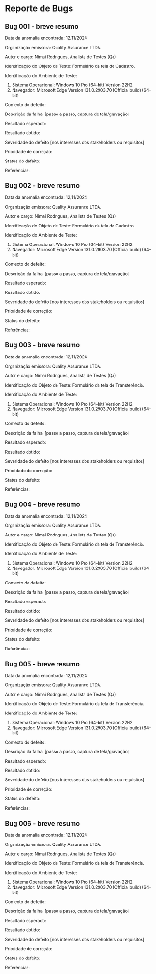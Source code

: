 # Reporte de Bugs


## Bug 001 - breve resumo

Data da anomalia encontrada: ‎12/11/‎2024

Organização emissora: Quality Assurance LTDA.

Autor e cargo: Nimai Rodrigues, Analista de Testes (Qa)

Identificação do Objeto de Teste: Formulário da tela de Cadastro.

Identificação do Ambiente de Teste:
  1.  Sistema Operacional: Windows 10 Pro (64-bit) Version 22H2
  2.  Navegador: Microsoft Edge Version 131.0.2903.70 (Official build) (64-bit)

Contexto do defeito:

Descrição da falha: [passo a passo, captura de tela/gravação]

Resultado esperado:

Resultado obtido:

Severidade do defeito [nos interesses dos stakeholders ou requisitos]

Prioridade de correção:

Status do defeito:

Referências:


## Bug 002 - breve resumo

Data da anomalia encontrada: 12/11/‎2024

Organização emissora: Quality Assurance LTDA.

Autor e cargo: Nimai Rodrigues, Analista de Testes (Qa)

Identificação do Objeto de Teste: Formulário da tela de Cadastro.

Identificação do Ambiente de Teste:
  1.  Sistema Operacional: Windows 10 Pro (64-bit) Version 22H2
  2.  Navegador: Microsoft Edge Version 131.0.2903.70 (Official build) (64-bit)

Contexto do defeito:

Descrição da falha: [passo a passo, captura de tela/gravação]

Resultado esperado:

Resultado obtido:

Severidade do defeito [nos interesses dos stakeholders ou requisitos]

Prioridade de correção:

Status do defeito:

Referências:


## Bug 003 - breve resumo

Data da anomalia encontrada: 12/11/‎2024

Organização emissora: Quality Assurance LTDA.

Autor e cargo: Nimai Rodrigues, Analista de Testes (Qa)

Identificação do Objeto de Teste: Formulário da tela de Transferência.

Identificação do Ambiente de Teste:
  1.  Sistema Operacional: Windows 10 Pro (64-bit) Version 22H2
  2.  Navegador: Microsoft Edge Version 131.0.2903.70 (Official build) (64-bit)

Contexto do defeito:

Descrição da falha: [passo a passo, captura de tela/gravação]

Resultado esperado:

Resultado obtido:

Severidade do defeito [nos interesses dos stakeholders ou requisitos]

Prioridade de correção:

Status do defeito:

Referências:


## Bug 004 - breve resumo

Data da anomalia encontrada: 12/11/‎2024

Organização emissora: Quality Assurance LTDA.

Autor e cargo: Nimai Rodrigues, Analista de Testes (Qa)

Identificação do Objeto de Teste: Formulário da tela de Transferência.

Identificação do Ambiente de Teste:
  1.  Sistema Operacional: Windows 10 Pro (64-bit) Version 22H2
  2.  Navegador: Microsoft Edge Version 131.0.2903.70 (Official build) (64-bit)

Contexto do defeito:

Descrição da falha: [passo a passo, captura de tela/gravação]

Resultado esperado:

Resultado obtido:

Severidade do defeito [nos interesses dos stakeholders ou requisitos]

Prioridade de correção:

Status do defeito:

Referências:


## Bug 005 - breve resumo

Data da anomalia encontrada: 12/11/‎2024

Organização emissora: Quality Assurance LTDA.

Autor e cargo: Nimai Rodrigues, Analista de Testes (Qa)

Identificação do Objeto de Teste: Formulário da tela de Transferência.

Identificação do Ambiente de Teste:
  1.  Sistema Operacional: Windows 10 Pro (64-bit) Version 22H2
  2.  Navegador: Microsoft Edge Version 131.0.2903.70 (Official build) (64-bit)

Contexto do defeito:

Descrição da falha: [passo a passo, captura de tela/gravação]

Resultado esperado:

Resultado obtido:

Severidade do defeito [nos interesses dos stakeholders ou requisitos]

Prioridade de correção:

Status do defeito:

Referências:


## Bug 006 - breve resumo

Data da anomalia encontrada: 12/11/‎2024

Organização emissora: Quality Assurance LTDA.

Autor e cargo: Nimai Rodrigues, Analista de Testes (Qa)

Identificação do Objeto de Teste: Formulário da tela de Transferência.

Identificação do Ambiente de Teste:
  1.  Sistema Operacional: Windows 10 Pro (64-bit) Version 22H2
  2.  Navegador: Microsoft Edge Version 131.0.2903.70 (Official build) (64-bit)

Contexto do defeito:

Descrição da falha: [passo a passo, captura de tela/gravação]

Resultado esperado:

Resultado obtido:

Severidade do defeito [nos interesses dos stakeholders ou requisitos]

Prioridade de correção:

Status do defeito:

Referências:

